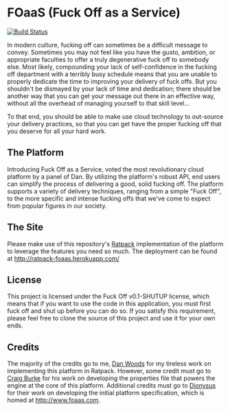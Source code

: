 FOaaS (Fuck Off as a Service)
=============

[![Build Status](https://drone.io/github.com/danveloper/ratpack-foaas/status.png)](https://drone.io/github.com/danveloper/ratpack-foaas/latest)

In modern culture, fucking off can sometimes be a difficult message to convey. Sometimes you may not feel like you have the gusto, ambition, or appropriate faculties to offer a truly degenerative fuck off to somebody else. Most likely, compounding your lack of self-confidence in the fucking off department with a terribly busy schedule means that you are unable to properly dedicate the time to improving your delivery of fuck offs. But you shouldn't be dismayed by your lack of time and dedication; there should be another way that you can get your message out there in an effective way, without all the overhead of managing yourself to that skill level...

To that end, you should be able to make use cloud technology to out-source your delivery practices, so that you can get have the proper fucking off that you deserve for all your hard work.

The Platform
---

Introducing Fuck Off as a Service, voted the most revolutionary cloud platform by a panel of Dan. By utilizing the platform's robust API, end users can simplify the process of delivering a good, solid fucking off. The platform supports a variety of delivery techniques, ranging from a simple "Fuck Off", to the more specific and intense fucking offs that we've come to expect from popular figures in our society.

The Site
---

Please make use of this repository's [Ratpack](http://ratpack-framework.org) implementation of the platform to leverage the features you need so much. The deployment can be found at http://ratpack-foaas.herokuapp.com/

License
---

This project is licensed under the Fuck Off v0.1-SHUTUP license, which means that if you want to use the code in this application, you must first fuck off and shut up before you can do so. If you satisfy this requirement, please feel free to clone the source of this project and use it for your own ends.

Credits
---

The majority of the credits go to me, [Dan Woods](http://twitter.com/danveloper) for my tireless work on implementing this platform in Ratpack. However, some credit must go to [Craig Burke](http://twitter.com/craigburke1) for his work on developing the properties file that powers the engine at the core of this platform. Additional credits must go to [Dionysus](http://twitter.com/foaas) for their work on developing the initial platform specification, which is homed at http://www.foaas.com.  
